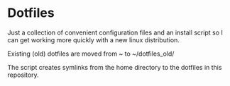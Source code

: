 Dotfiles
=========

Just a collection of convenient configuration files and an install script
so I can get working more quickly with a new linux distribution.

Existing (old) dotfiles are moved from ~ to ~/dotfiles_old/

The script creates symlinks from the home directory to the dotfiles in this repository.
